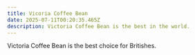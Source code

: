 ```yaml
---
title: Vicoria Coffee Bean
date: 2025-07-11T00:20:35.465Z
description: Victoria Coffee Bean is the best in the world.
---
```

Victoria Coffee Bean is the best choice for Britishes.